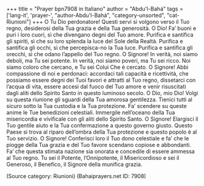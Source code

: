 +++
title = "Prayer bpn7908 in Italiano"
author = "Abdu'l-Bahá"
tags = ['lang-it', 'prayer-', "author-Abdu'l-Bahá", "category-unsorted", "cat-Riunioni"]
+++
O Tu Dio perdonatore! Questi servi si volgono verso il Tuo regno, desiderosi della Tua grazia e della Tua generosità. O Dio! Fa’ buoni e puri i loro cuori, sì che divengano degni del Tuo amore. Purifica e santifica gli spiriti, sì che su loro splenda la luce del Sole della Realtà. Purifica e santifica gli occhi, sì che percepisca-no la Tua luce. Purifica e santifica gli orecchi, sì che odano l’appello del Tuo regno.
O Signore! In verità, noi siamo deboli, ma Tu sei potente. In verità, noi siamo poveri, ma Tu sei ricco. Noi siamo coloro che cercano, e Tu sei Colui Che è cercato. O Signore! Abbi compassione di noi e perdonaci: accordaci tali capacità e ricettività, che possiamo essere degni dei Tuoi favori e attratti al Tuo regno, dissetarci con l’acqua di vita, essere accesi dal fuoco del Tuo amore e venir risuscitati dagli aliti dello Spirito Santo in questo luminoso secolo. 
O Dio, mio Dio! Volgi su questa riunione gli sguardi della Tua amorosa gentilezza. Tienici tutti al sicuro sotto la Tua custodia e la Tua protezione. Fa’ scendere su queste anime le Tue benedizioni celestiali. Immergile nell’oceano della Tua misericordia e vivificale con gli aliti dello Spirito Santo.
O Signore! Elargisci il Tuo gentile aiuto e la Tua confermazione a questo governo giusto. Questo Paese si trova al riparo dell’ombra della Tua protezione e questo popolo è al Tuo servizio. O Signore! Conferisci loro il Tuo dono celestiale e fa’ che le piogge della Tua grazia e del Tuo favore scendano copiose e abbondanti. Fa’ che questa stimata nazione sia onorata e concedile di essere ammessa al Tuo regno. 
Tu sei il Potente, l’Onnipotente, il Misericordioso e sei il Generoso, il Benefico, il Signore della munifica grazia.

(Source category: Riunioni)
(Bahaiprayers.net ID: 7908)
